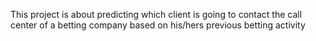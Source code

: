 This project is about predicting which client is going to contact the call center of a betting company based on his/hers previous betting activity
